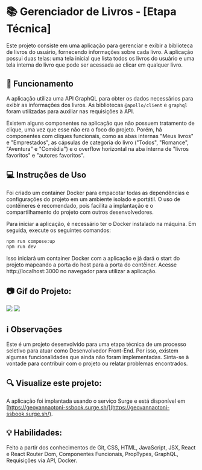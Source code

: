 # 📚 Gerenciador de Livros - [Etapa Técnica]
Este projeto consiste em uma aplicação para gerenciar e exibir a biblioteca de livros do usuário, fornecendo informações sobre cada livro. A aplicação possui duas telas: uma tela inicial que lista todos os livros do usuário e uma tela interna do livro que pode ser acessada ao clicar em qualquer livro. 

## 🚀 Funcionamento
A aplicação utiliza uma API GraphQL para obter os dados necessários para exibir as informações dos livros. As bibliotecas `@apollo/client` e `graphql` foram utilizadas para auxiliar nas requisições à API.

Existem alguns componentes na aplicação que não possuem tratamento de clique, uma vez que esse não era o foco do projeto. Porém, há componentes com cliques funcionais, como as abas internas "Meus livros" e "Emprestados", as cápsulas de categoria do livro ("Todos", "Romance", "Aventura" e "Comédia") e o overflow horizontal na aba interna de "livros favoritos" e "autores favoritos".

## 💻 Instruções de Uso
Foi criado um container Docker para empacotar todas as dependências e configurações do projeto em um ambiente isolado e portátil. O uso de contêineres é recomendado, pois facilita a implantação e o compartilhamento do projeto com outros desenvolvedores.

Para iniciar a aplicação, é necessário ter o Docker instalado na máquina. Em seguida, execute os seguintes comandos:

``` bash
npm run compose:up
npm run dev
```

Isso iniciará um container Docker com a aplicação e já dará o start do projeto mapeando a porta do host para a porta do contêiner. Acesse http://localhost:3000 no navegador para utilizar a aplicação.

##	📷 Gif do Projeto:
<img src="./src/images/ssbook-desktop.gif" />
<img src="./src/images/ssbook-mobile.gif" />

## :information_source: Observações
Este é um projeto desenvolvido para uma etapa técnica de um processo seletivo para atuar como Desenvolvedor Front-End. Por isso, existem algumas funcionalidades que ainda não foram implementadas. Sinta-se à vontade para contribuir com o projeto ou relatar problemas encontrados.

## 🔍 Visualize este projeto:
A aplicação foi implantada usando o serviço Surge e está disponível em [https://geovannaotoni-ssbook.surge.sh/](https://geovannaotoni-ssbook.surge.sh/).

## 💡 Habilidades:
Feito a partir dos conhecimentos de Git, CSS, HTML, JavaScript, JSX, React e React Router Dom, Componentes Funcionais, PropTypes, GraphQL, Requisições via API, Docker.
